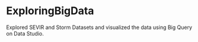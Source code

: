 # ExploringBigData

Explored SEVIR and Storm Datasets and visualized the data using Big Query on Data Studio.
